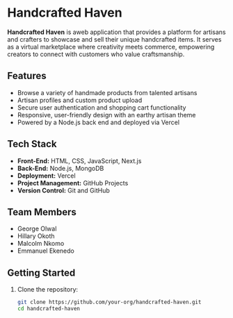 # Handcrafted Haven

**Handcrafted Haven** is aweb application that provides a platform for artisans and crafters to showcase and sell their unique handcrafted items. It serves as a virtual marketplace where creativity meets commerce, empowering creators to connect with customers who value craftsmanship.

## Features

- Browse a variety of handmade products from talented artisans
- Artisan profiles and custom product upload
- Secure user authentication and shopping cart functionality
- Responsive, user-friendly design with an earthy artisan theme
- Powered by a Node.js back end and deployed via Vercel

## Tech Stack

- **Front-End:** HTML, CSS, JavaScript, Next.js  
- **Back-End:** Node.js, MongoDB  
- **Deployment:** Vercel  
- **Project Management:** GitHub Projects  
- **Version Control:** Git and GitHub

## Team Members

- George Olwal  
- Hillary Okoth  
- Malcolm Nkomo  
- Emmanuel Ekenedo

## Getting Started

1. Clone the repository:
   ```bash
   git clone https://github.com/your-org/handcrafted-haven.git
   cd handcrafted-haven
